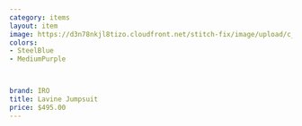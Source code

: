 ```yaml
---
category: items
layout: item
image: https://d3n78nkjl8tizo.cloudfront.net/stitch-fix/image/upload/c_scale,h_500/e_trim:9/f_auto,q_auto/e_replace_color:f2f3f4:300:ffffff/v1660063660/byvtcn7uwkg75vruxy5c.jpg
colors: 
- SteelBlue
- MediumPurple



brand: IRO
title: Lavine Jumpsuit
price: $495.00
---
```





